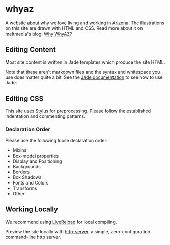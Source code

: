 # whyaz

A website about why we love living and working in Arizona. The illustrations on this site are drawn with HTML and CSS. Read more about it on meltmedia's blog: [Why WhyAZ?](http://blog.meltmedia.com/2013/08/why-whyaz/)

## Editing Content

Most site content is written in Jade templates which produce the site HTML.

Note that these aren't markdown files and the syntax and whitespace you use does matter quite a bit. See the [Jade documentation](http://jade-lang.com) to see how to use Jade.

## Editing CSS

This site uses [Stylus for preprocessing](http://learnboost.github.io/stylus/). Please follow the established indentation and commenting patterns.

### Declaration Order

Please use the following loose declaration order:

* Mixins
* Box-model properties
* Display and Positioning
* Backgrounds
* Borders
* Box Shadows
* Fonts and Colors
* Transforms
* Other

## Working Locally

We recommend using [LiveReload](http://livereload.com/) for local compiling.

Preview the site locally with [http-server](https://www.npmjs.org/package/http-server), a simple, zero-configuration command-line http server.